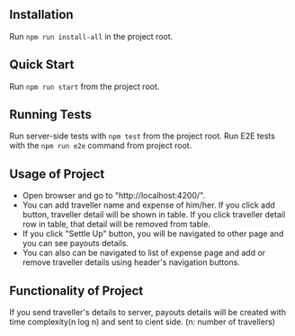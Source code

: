 ## Installation

Run `npm run install-all` in the project root.

## Quick Start

Run `npm run start` from the project root.

## Running Tests

Run server-side tests with `npm test` from the project root.
Run E2E tests with the `npm run e2e` command from project root.

## Usage of Project

- Open browser and go to "http://localhost:4200/".
- You can add traveller name and expense of him/her. If you click add button, traveller detail will be shown in table. If you click traveller detail row in table, that detail will be removed from table.
- If you click "Settle Up" button, you will be navigated to other page and you can see payouts details.
- You can also can be navigated to list of expense page and add or remove traveller details using header's navigation buttons.

## Functionality of Project

If you send traveller's details to server, payouts details will be created with time complexity(n log n) and sent to cient side.
(n: number of travellers)
